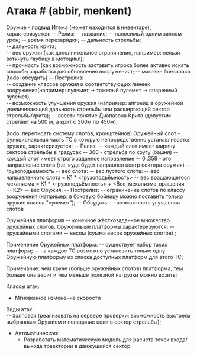 
# Атака # (abbir, menkent)

Оружие - подвид Итема (может находится в инвентаре), характеризуется:
	-- Релиз:
		-- название;
		-- наносимый одним залпом урон;
		-- время перезарядки;
		-- дальность стрельбы;		
		-- дальность крита;		
		-- вес оружия (как дополнительное ограничение, например: нельзя воткнуть гаубицу в мотоцикл);		
    	-- прочность (как возможность заставить игрока более активно искать способы заработка для обновления вооружения);
        -- магазин боезапаса [todo: обсудить]
	-- Пострелиз: 		
		-- создание классов оружия и соответствующих линеек вооружения(например: пулемет -> тяжелый пулемет -> спаренный пулемет);		   
		-- возможность улучшения оружия (например: апгрейд в оружейной увеличивающий дальность стрельбы или расширяющий
           сектор стрельбы/крита);
		-- ввести понятие Диапазона Крита (допустим стреляет на 500 м, а крит с 300м по 450м);


[todo: переписать систему слотов, кронштейнов]
Оружейный слот - функциональная часть ТС в которую непосредственно устанавливается оружие, характеризуется:
	-- Релиз:
		-- каждый слот имеет ширину сектора стрельбы в градусах
			-- 360 - стрельба по кругу (башня)
		-- каждый слот имеет строго заданное направление
			-- 0..359 - это направление слота (т.е. куда будет направлен центр сектора оружия)
		-- грузоподъемность
		-- вес слота:
			-- вес пустого слота:
				-- вес направленного слота = K1 * <грузоподъёмность>
				-- вес вращающегося механизма = K1 * <грузоподъёмность> +  <Вес_механизма_вращения ==K2>
			-- вес Оружия;
	-- Пострелиз:
		-- ограничение слотов по классу вооружения (например: в боковую бойницу можно поставить только оружие класса "пулемет");
	-- Обсудить: 
		-- возможность улучшения слотов
			
Оружейная платформа -- конечное жёсткозаданное множество оружейных слотов.
Оружейныые платформы характеризуются:
	-- оружейными слотами
	-- весом (сумма весов оружейных слотов) ;

Применение Оружейных платформ:
	-- существует набор таких платформ;
	-- на каждое ТС возможно установить только одну Оружейную платформу из списка доступных платформ для этого ТС;

Примечание: чем круче (больше оружейных слотов) платформа, тем больше она весит и тем меньше полезной нагрузки можно возить;
									


Классы атак:
- Мгновенное изменение скорости

									
Виды атак:   
	-- Залповая (реализовать на сервере проверки: возможность выстрела выбранным Оружием и попадание цели в сектор стрельбы);		

- Автоматическая:
    - Разработать математическую модель для расчета точек входа/выхода траектории в движущийся сектор;
